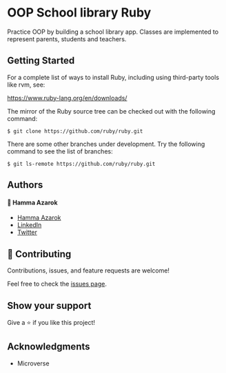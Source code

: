 # OOP School library Ruby

Practice OOP by building a school library app. Classes are implemented to represent parents, students and teachers.

## Getting Started

For a complete list of ways to install Ruby, including using third-party tools
like rvm, see:

https://www.ruby-lang.org/en/downloads/

The mirror of the Ruby source tree can be checked out with the following command:

    $ git clone https://github.com/ruby/ruby.git

There are some other branches under development. Try the following command
to see the list of branches:

    $ git ls-remote https://github.com/ruby/ruby.git

## Authors

#### :bust_in_silhouette: Hamma Azarok

- [Hamma Azarok](https://github.com/hammaazarok)
- [LinkedIn](https://www.linkedin.com/in/hammaazarok/)  
- [Twitter](https://twitter.com/hamma10) 

## 🤝 Contributing

Contributions, issues, and feature requests are welcome!

Feel free to check the [issues page](../../issues/).

## Show your support

Give a ⭐️ if you like this project!

## Acknowledgments

- Microverse

